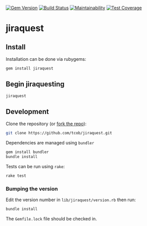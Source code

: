 [![Gem Version](https://badge.fury.io/rb/Jiraquest.svg)](https://badge.fury.io/rb/Jiraquest)
[![Build Status](https://travis-ci.org/tcob/jiraquest.svg?branch=master)](https://travis-ci.org/tcob/jiraquest)
[![Maintainability](https://api.codeclimate.com/v1/badges/9778ab58de92f3242709/maintainability)](https://codeclimate.com/github/tcob/jiraquest/maintainability)
[![Test Coverage](https://api.codeclimate.com/v1/badges/9778ab58de92f3242709/test_coverage)](https://codeclimate.com/github/tcob/jiraquest/test_coverage)

# jiraquest

## Install

Installation can be done via rubygems:

```bash
gem install jiraquest
```

## Begin jiraquesting

```bash
jiraquest
```

## Development

Clone the repository (or [fork the repo](https://help.github.com/articles/fork-a-repo/)):

```bash
git clone https://github.com/tcob/jiraquest.git
```

Dependencies are managed using `bundler`

```bash
gem install bundler
bundle install
```

Tests can be run using `rake`:

```bash
rake test
```

### Bumping the version

Edit the version number in `lib/jiraquest/version.rb` then run:

```bash
bundle install
```

The `Gemfile.lock` file should be checked in.
